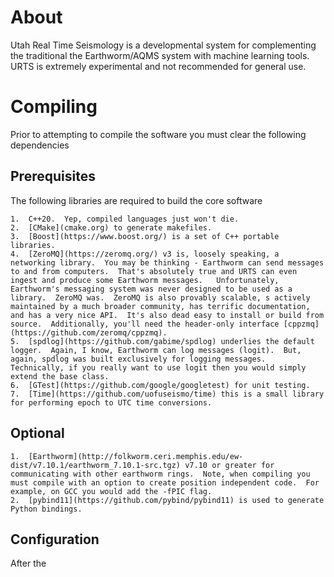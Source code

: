 # About 

Utah Real Time Seismology is a developmental system for complementing the traditional the Earthworm/AQMS system with machine learning tools.  URTS is extremely experimental and not recommended for general use. 

# Compiling

Prior to attempting to compile the software you must clear the following dependencies

## Prerequisites

The following libraries are required to build the core software

    1.  C++20.  Yep, compiled languages just won't die.
    2.  [CMake](cmake.org) to generate makefiles.
    3.  [Boost](https://www.boost.org/) is a set of C++ portable libraries.
    4.  [ZeroMQ](https://zeromq.org/) v3 is, loosely speaking, a networking library.  You may be thinking - Earthworm can send messages to and from computers.  That's absolutely true and URTS can even ingest and produce some Earthworm messages.   Unfortunately, Earthworm's messaging system was never designed to be used as a library.  ZeroMQ was.  ZeroMQ is also provably scalable, s actively maintained by a much broader community, has terrific documentation, and has a very nice API.  It's also dead easy to install or build from source.  Additionally, you'll need the header-only interface [cppzmq](https://github.com/zeromq/cppzmq).
    5.  [spdlog](https://github.com/gabime/spdlog) underlies the default logger.  Again, I know, Earthworm can log messages (logit).  But, again, spdlog was built exclusively for logging messages.  Technically, if you really want to use logit then you would simply extend the base class.
    6.  [GTest](https://github.com/google/googletest) for unit testing.
    7.  [Time](https://github.com/uofuseismo/time) this is a small library for performing epoch to UTC time conversions.

## Optional

    1.  [Earthworm](http://folkworm.ceri.memphis.edu/ew-dist/v7.10.1/earthworm_7.10.1-src.tgz) v7.10 or greater for communicating with other earthworm rings.  Note, when compiling you must compile with an option to create position independent code.  For example, on GCC you would add the -fPIC flag.
    2.  [pybind11](https://github.com/pybind/pybind11) is used to generate Python bindings.

## Configuration

After the 
